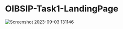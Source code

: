 # OIBSIP-Task1-LandingPage

![Screenshot 2023-09-03 131146](https://github.com/MohdShafaq/OIBSIP-Task1-LandingPage/assets/132849021/402a3512-a387-42c0-ab03-55bb031fda81)
